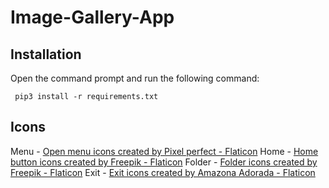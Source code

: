 # **Image-Gallery-App**

## **Installation**
Open the command prompt and run the following command:
 ``` 
  pip3 install -r requirements.txt 
  ```

## **Icons**
Menu - <a href="https://www.flaticon.com/free-icons/open-menu" title="open menu icons">Open menu icons created by Pixel perfect - Flaticon</a>
Home - <a href="https://www.flaticon.com/free-icons/home-button" title="home button icons">Home button icons created by Freepik - Flaticon</a>
Folder - <a href="https://www.flaticon.com/free-icons/folder" title="folder icons">Folder icons created by Freepik - Flaticon</a>
Exit - <a href="https://www.flaticon.com/free-icons/exit" title="exit icons">Exit icons created by Amazona Adorada - Flaticon</a>
